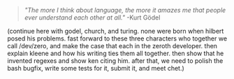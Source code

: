 > _"The more I think about language,
> the more it amazes me that people
> ever understand each other at all."_
> -Kurt Gödel

(continue here with godel, church, and turing. none were born when hilbert posed his problems. fast forward to these three characters who together we call /dev/zero, and make the case that each in the zeroth developer. then explain kleene and how his writing ties them all together. then show that he invented regexes and show ken citing him. after that, we need to polish the bash bugfix, write some tests for it, submit it, and meet chet.)